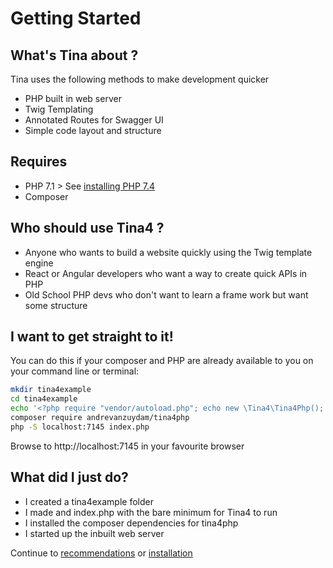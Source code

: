 # Getting Started
## What's Tina about ?

Tina uses the following methods to make development quicker

* PHP built in web server
* Twig Templating
* Annotated Routes for Swagger UI
* Simple code layout and structure

## Requires
* PHP 7.1 > See [installing PHP 7.4](installing-php.md)
* Composer

## Who should use Tina4 ?

* Anyone who wants to build a website quickly using the Twig template engine
* React or Angular developers who want a way to create quick APIs in PHP
* Old School PHP devs who don't want to learn a frame work but want some structure

## I want to get straight to it!

You can do this if your composer and PHP are already available to you on your command line or terminal:

```sh
mkdir tina4example
cd tina4example
echo '<?php require "vendor/autoload.php"; echo new \Tina4\Tina4Php();' > index.php
composer require andrevanzuydam/tina4php 
php -S localhost:7145 index.php 
```

Browse to http://localhost:7145 in your favourite browser

## What did I just do?

* I created a tina4example folder
* I made and index.php with the bare minimum for Tina4 to run
* I installed the composer dependencies for tina4php
* I started up the inbuilt web server

Continue to [recommendations](recommendations.md) or [installation](installation.md)